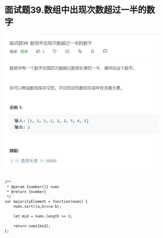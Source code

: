 # 面试题39.数组中出现次数超过一半的数字
![](img/面试题39.数组中出现次数超过一半的数字.png)  

```
/**
 * @param {number[]} nums
 * @return {number}
 */
var majorityElement = function(nums) {
    nums.sort((a,b)=>a-b);

    let mid = nums.length >> 1;

    return nums[mid];
};
```